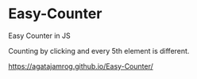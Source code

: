 # Easy-Counter
Easy Counter in JS

Counting by clicking and every 5th element is different.

https://agatajamrog.github.io/Easy-Counter/
